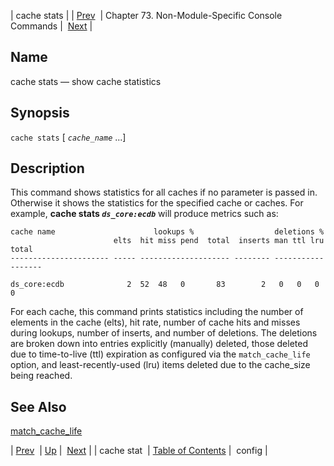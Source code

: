 | cache stats |
| [Prev](console_commands.cache_stat)  | Chapter 73. Non-Module-Specific Console Commands |  [Next](console_commands.config) |

<a name="console_commands.cache_stats"></a>
## Name

cache stats — show cache statistics

## Synopsis

`cache stats` [ *`cache_name`* ...]

<a name="idp11432176"></a>
## Description

This command shows statistics for all caches if no parameter is passed in. Otherwise it shows the statistics for the specified cache or caches. For example, **cache stats *`ds_core:ecdb`***                        will produce metrics such as:

```
cache name                      lookups %                  deletions %
                       elts  hit miss pend  total  inserts man ttl lru  total
---------------------- ----- -------------------- -------- ------------------

ds_core:ecdb              2  52  48   0       83        2   0   0   0        0
```

For each cache, this command prints statistics including the number of elements in the cache (elts), hit rate, number of cache hits and misses during lookups, number of inserts, and number of deletions. The deletions are broken down into entries explicitly (manually) deleted, those deleted due to time-to-live (ttl) expiration as configured via the `match_cache_life` option, and least-recently-used (lru) items deleted due to the cache_size being reached.

<a name="idp11437504"></a>
## See Also

[match_cache_life](conf.ref.match_cache_life "match_cache_life")

| [Prev](console_commands.cache_stat)  | [Up](console.cmds.ref) |  [Next](console_commands.config) |
| cache stat  | [Table of Contents](index) |  config |


